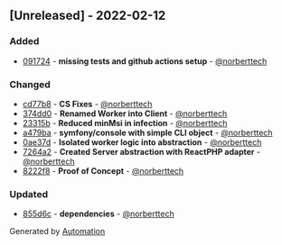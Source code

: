 ## [Unreleased] - 2022-02-12

### Added
- [091724](https://github.com/flow-php/etl-async/commit/091724883100b0e781b287535b049332bc538ed5) - **missing tests and github actions setup** - [@norberttech](https://github.com/norberttech)

### Changed
- [cd77b8](https://github.com/flow-php/etl-async/commit/cd77b8cedfac6499b7e73b4fb5291639d897162a) - **CS Fixes** - [@norberttech](https://github.com/norberttech)
- [374dd0](https://github.com/flow-php/etl-async/commit/374dd0aac3ea5c4e38456e64c0411531c9ceb51f) - **Renamed Worker into Client** - [@norberttech](https://github.com/norberttech)
- [23315b](https://github.com/flow-php/etl-async/commit/23315b77b042cebd5592b8b7e532573d7a0e4f73) - **Reduced minMsi in infection** - [@norberttech](https://github.com/norberttech)
- [a479ba](https://github.com/flow-php/etl-async/commit/a479badaed1d65c0278e0f027dbbcfa8f2a72f3b) - **symfony/console with simple CLI object** - [@norberttech](https://github.com/norberttech)
- [0ae37d](https://github.com/flow-php/etl-async/commit/0ae37d7ecc311043d92a386cdfec223648992028) - **Isolated worker logic into abstraction** - [@norberttech](https://github.com/norberttech)
- [7264a2](https://github.com/flow-php/etl-async/commit/7264a2fdf8cd2f6bfa6223db444bce3bda514d6b) - **Created Server abstraction with ReactPHP adapter** - [@norberttech](https://github.com/norberttech)
- [8222f8](https://github.com/flow-php/etl-async/commit/8222f8bc8f2597debfd98ade1744154c720b3f3d) - **Proof of Concept** - [@norberttech](https://github.com/norberttech)

### Updated
- [855d6c](https://github.com/flow-php/etl-async/commit/855d6c811cde6e62f436906a18ce244cbc28df28) - **dependencies** - [@norberttech](https://github.com/norberttech)

Generated by [Automation](https://github.com/aeon-php/automation)